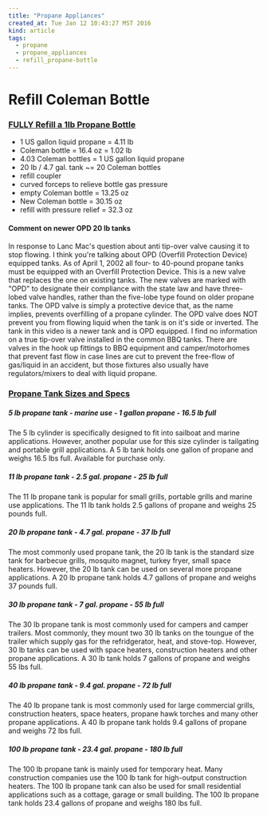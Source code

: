```yaml
---
title: "Propane Appliances"
created_at: Tue Jan 12 10:43:27 MST 2016
kind: article
tags:
  - propane
  - propane_appliances
  - refill_propane-bottle
---
```


# Refill Coleman Bottle

### <a href="https://www.youtube.com/watch?v=fD1CmorB_qM" target="_blank">FULLY Refill a 1lb Propane Bottle</a>

* 1 US gallon liquid propane = 4.11 lb
* Coleman bottle = 16.4 oz = 1.02 lb
* 4.03 Coleman bottles = 1 US gallon liquid propane
* 20 lb / 4.7 gal. tank ~= 20 Coleman bottles
* refill coupler
* curved forceps to relieve bottle gas pressure
* empty Coleman bottle = 13.25 oz
* New Coleman bottle = 30.15 oz
* refill with pressure relief = 32.3 oz

#### Comment on newer OPD 20 lb tanks

In response to Lanc Mac's question about anti tip-over valve causing it
to stop flowing.  I think you're talking about OPD (Overfill Protection
Device) equipped tanks. As of April 1, 2002 all four- to 40-pound propane
tanks must be equipped with an Overfill Protection Device. This is a
new valve that replaces the one on existing tanks. The new valves are
marked with "OPD" to designate their compliance with the state law and
have three-lobed valve handles, rather than the five-lobe type found
on older propane tanks. The OPD valve is simply a protective device
that, as the name implies, prevents overfilling of a propane cylinder.
The OPD valve does NOT prevent you from flowing liquid when the tank is
on it's side or inverted.  The tank in this video is a newer tank and is
OPD equipped.   I find no information on a true tip-over valve installed
in the common BBQ tanks.  There are valves in the hook up fittings to
BBQ equipment and camper/motorhomes that prevent fast flow in case lines
are cut to prevent the free-flow of gas/liquid in an accident, but those
fixtures also usually have regulators/mixers to deal with liquid propane.


### <a href="http://emptygrilltank.com/tank-sizes-and-specifications/" target="_blank">Propane Tank Sizes and Specs</a>

##### 5 lb propane tank - marine use - 1 gallon propane - 16.5 lb full

The 5 lb cylinder is specifically designed to fit into sailboat and
marine applications. However, another popular use for this size cylinder
is tailgating and portable grill applications. A 5 lb tank holds one
gallon of propane and weighs 16.5 lbs full. Available for purchase only.

##### 11 lb propane tank - 2.5 gal. propane - 25 lb full

The 11 lb propane tank is popular for small grills, portable grills and
marine use applications. The 11 lb tank holds 2.5 gallons of propane
and weighs 25 pounds full.

##### 20 lb propane tank - 4.7 gal. propane - 37 lb full

The most commonly used propane tank, the 20 lb tank is the standard size
tank for barbecue grills, mosquito magnet, turkey fryer, small space
heaters. However, the 20 lb tank can be used on several more propane
applications. A 20 lb propane tank holds 4.7 gallons of propane and
weighs 37 pounds full.

##### 30 lb propane tank - 7 gal. propane - 55 lb full

The 30 lb propane tank is most commonly used for campers and camper
trailers. Most commonly, they mount two 30 lb tanks on the toungue
of the trailer which supply gas for the refridgerator, heat, and
stove-top. However, 30 lb tanks can be used with space heaters,
construction heaters and other propane applications. A 30 lb tank holds
7 gallons of propane and weighs 55 lbs full.


##### 40 lb propane tank - 9.4 gal. propane - 72 lb full

The 40 lb propane tank is most commonly used for large commercial grills,
construction heaters, space heaters, propane hawk torches and many other
propane applications. A 40 lb propane tank holds 9.4 gallons of propane
and weighs 72 lbs full.

##### 100 lb propane tank - 23.4 gal. propane - 180 lb full

The 100 lb propane tank is mainly used for temporary heat. Many
construction companies use the 100 lb tank for high-output construction
heaters. The 100 lb propane tank can also be used for small residential
applications such as a cottage, garage or small building. The 100 lb
propane tank holds 23.4 gallons of propane and weighs 180 lbs full.


<!--
html boilerplate
<a href="" target="_blank"></a>
<img src="" width="400px">
-->

